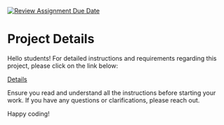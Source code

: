 [![Review Assignment Due Date](https://classroom.github.com/assets/deadline-readme-button-24ddc0f5d75046c5622901739e7c5dd533143b0c8e959d652212380cedb1ea36.svg)](https://classroom.github.com/a/ECgikUpd)
# Project Details

Hello students! For detailed instructions and requirements regarding this project, please click on the link below:

[Details](https://gvsu-cis371.github.io/projects/1.html)

Ensure you read and understand all the instructions before starting your work. If you have any questions or clarifications, please reach out.

Happy coding!